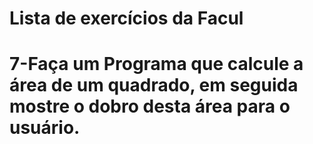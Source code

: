 # Lista de exercícios da Facul
# 7-Faça um Programa que calcule a área de um quadrado, em seguida mostre o dobro desta área para o usuário.
